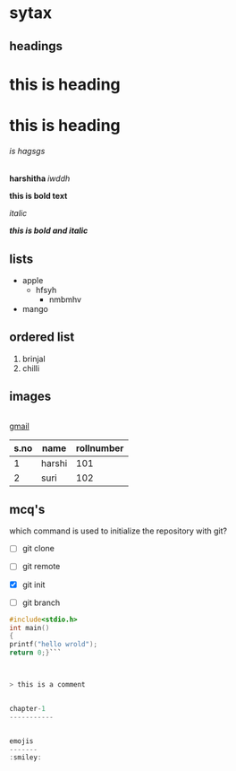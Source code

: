# sytax


headings
--------
<h1>this is heading</h1>

# this is heading
###### is hagsgs
<b>harshitha </b>
<i >iwddh</i>



**this is bold text**


*italic*


***this is bold and italic***


lists
---------

  - apple
    - hfsyh
      - nmbmhv
  - mango
  
  
  
  ordered list
  -----
  1. brinjal
  2. chilli
  
  
  
  images
  --------
 <img src="">
 
 
 [gmail](www.google.com)
 
 s.no|name|rollnumber
  ----|----|----
 1|harshi|101
 2|suri|102
 
 
 
 mcq's
 ------
 which command is used to initialize the repository with  git?
 - [ ] git clone
 - [ ] git remote
 - [x] git init
 - [ ] git branch
 
 
 
 ```c
 #include<stdio.h>
 int main()
 {
 printf("hello wrold");
 return 0;}```
 
 
 
 > this is a comment
 
 
 chapter-1
 -----------
 
 
 emojis
 -------
 :smiley:
